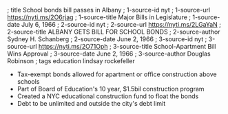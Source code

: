 ; title School bonds bill passes in Albany
; 1-source-id nyt
; 1-source-url https://nyti.ms/2O6rjag
; 1-source-title Major Bills in Legislature
; 1-source-date July 6, 1966
; 2-source-id nyt
; 2-source-url https://nyti.ms/2LGaYaN
; 2-source-title ALBANY GETS BILL FOR SCHOOL BONDS
; 2-source-author Sydney H. Schanberg
; 2-source-date June 2, 1966
; 3-source-id nyt
; 3-source-url https://nyti.ms/2O71Oph
; 3-source-title School-Apartment Bill Wins Approval
; 3-source-date June 2, 1966
; 3-source-author Douglas Robinson
; tags education lindsay rockefeller

- Tax-exempt bonds allowed for apartment or office construction above schools
- Part of Board of Education's 10 year, $1.5bil construction program
- Created a NYC educational construction fund to float the bonds
- Debt to be unlimited and outside the city's debt limit
